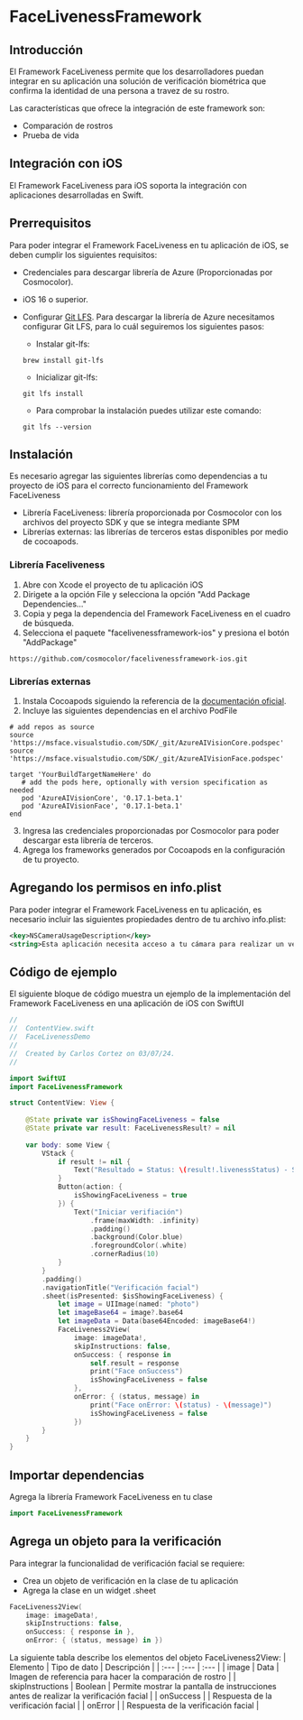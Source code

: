 # FaceLivenessFramework

## Introducción
El Framework FaceLiveness permite que los desarrolladores puedan integrar en su aplicación una solución de verificación biométrica que confirma la identidad de una persona a travez de su rostro.

Las características que ofrece la integración de este framework son:
- Comparación de rostros
- Prueba de vida

## Integración con iOS
El Framework FaceLiveness para iOS soporta la integración con aplicaciones desarrolladas en Swift.

## Prerrequisitos
Para poder integrar el Framework FaceLiveness en tu aplicación de iOS, se deben cumplir los siguientes requisitos:
- Credenciales para descargar librería de Azure (Proporcionadas por Cosmocolor).
- iOS 16 o superior.
- Configurar [Git LFS](https://git-lfs.com/). Para descargar la librería de Azure necesitamos configurar Git LFS, para lo cuál seguiremos los siguientes pasos:
  
  -  Instalar git-lfs:
  ```
  brew install git-lfs
  ```
  - Inicializar git-lfs:
  ```
  git lfs install
  ```
  - Para comprobar la instalación puedes utilizar este comando:
  ```
  git lfs --version
  ```

## Instalación
Es necesario agregar las siguientes librerías como dependencias a tu proyecto de iOS para el correcto funcionamiento del Framework FaceLiveness
- Librería FaceLiveness: librería proporcionada por Cosmocolor con los archivos del proyecto SDK y que se integra mediante SPM
- Librerías externas: las librerías de terceros estas disponibles por medio de cocoapods.

### Librería Faceliveness
1. Abre con Xcode el proyecto de tu aplicación iOS
2. Dirigete a la opción File y selecciona la opción "Add Package Dependencies..."
3. Copia y pega la dependencia del Framework FaceLiveness en el cuadro de búsqueda.
4. Selecciona el paquete "facelivenessframework-ios" y presiona el botón "AddPackage"

```
https://github.com/cosmocolor/facelivenessframework-ios.git
```
### Librerías externas
1. Instala Cocoapods siguiendo la referencia de la [documentación oficial](https://guides.cocoapods.org/using/getting-started.html).
2. Incluye las siguientes dependencias en el archivo PodFile
```
# add repos as source
source 'https://msface.visualstudio.com/SDK/_git/AzureAIVisionCore.podspec'
source 'https://msface.visualstudio.com/SDK/_git/AzureAIVisionFace.podspec'

target 'YourBuildTargetNameHere' do
   # add the pods here, optionally with version specification as needed
   pod 'AzureAIVisionCore', '0.17.1-beta.1'
   pod 'AzureAIVisionFace', '0.17.1-beta.1'
end
```
3. Ingresa las credenciales proporcionadas por Cosmocolor para poder descargar esta librería de terceros.
4. Agrega los frameworks generados por Cocoapods en la configuración de tu proyecto.

## Agregando los permisos en info.plist
Para poder integrar el Framework FaceLiveness en tu aplicación, es necesario incluir las siguientes propiedades dentro de tu archivo info.plist:
``` XML
<key>NSCameraUsageDescription</key>
<string>Esta aplicación necesita acceso a tu cámara para realizar un verificación facial</string>
```

## Código de ejemplo
El siguiente bloque de código muestra un ejemplo de la implementación del Framework FaceLiveness en una aplicación de iOS con SwiftUI
``` Swift
//
//  ContentView.swift
//  FaceLivenessDemo
//
//  Created by Carlos Cortez on 03/07/24.
//

import SwiftUI
import FaceLivenessFramework

struct ContentView: View {
    
    @State private var isShowingFaceLiveness = false
    @State private var result: FaceLivenessResult? = nil
    
    var body: some View {
        VStack {
            if result != nil {
                Text("Resultado = Status: \(result!.livenessStatus) - Score: \(result!.score)")
            }
            Button(action: {
                isShowingFaceLiveness = true
            }) {
                Text("Iniciar verifiación")
                    .frame(maxWidth: .infinity)
                    .padding()
                    .background(Color.blue)
                    .foregroundColor(.white)
                    .cornerRadius(10)
            }
        }
        .padding()
        .navigationTitle("Verificación facial")
        .sheet(isPresented: $isShowingFaceLiveness) {
            let image = UIImage(named: "photo")
            let imageBase64 = image?.base64
            let imageData = Data(base64Encoded: imageBase64!)
            FaceLiveness2View(
                image: imageData!,
                skipInstructions: false,
                onSuccess: { response in
                    self.result = response
                    print("Face onSuccess")
                    isShowingFaceLiveness = false
                },
                onError: { (status, message) in
                    print("Face onError: \(status) - \(message)")
                    isShowingFaceLiveness = false
                })
        }
    }
}
```

## Importar dependencias
Agrega la librería Framework FaceLiveness en tu clase
``` Swift
import FaceLivenessFramework
```

## Agrega un objeto para la verificación
Para integrar la funcionalidad de verificación facial se requiere:
- Crea un objeto de verificación en la clase de tu aplicación
- Agrega la clase en un widget .sheet
``` Swift
FaceLiveness2View(
    image: imageData!,
    skipInstructions: false,
    onSuccess: { response in },
    onError: { (status, message) in })
```
La siguiente tabla describe los elementos del objeto FaceLiveness2View:
| Elemento | Tipo de dato | Descripción |
| :---     | :---         | :---        |
| image    | Data         | Imagen de referencia para hacer la comparación de rostro |
| skipInstructions | Boolean | Permite mostrar la pantalla de instrucciones antes de realizar la verificación facial |
| onSuccess |  | Respuesta de la verificación facial |
| onError |  | Respuesta de la verificación facial |
